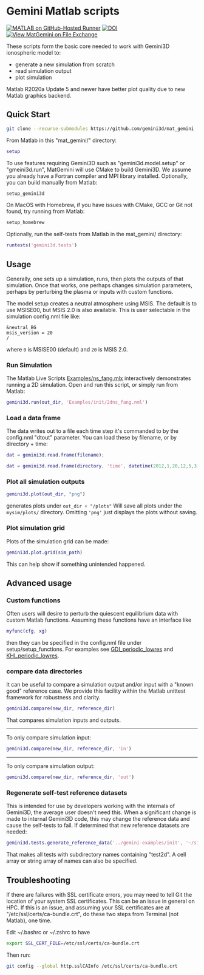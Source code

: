 # Gemini Matlab scripts

[![MATLAB on GitHub-Hosted Runner](https://github.com/gemini3d/mat_gemini/actions/workflows/ci.yml/badge.svg)](https://github.com/gemini3d/mat_gemini/actions/workflows/ci.yml)
[![DOI](https://zenodo.org/badge/246748210.svg)](https://zenodo.org/badge/latestdoi/246748210)
[![View MatGemini on File Exchange](https://www.mathworks.com/matlabcentral/images/matlab-file-exchange.svg)](https://www.mathworks.com/matlabcentral/fileexchange/78676-matgemini)

These scripts form the basic core needed to work with Gemini3D ionospheric model to:

* generate a new simulation from scratch
* read simulation output
* plot simulation

Matlab R2020a Update 5 and newer have better plot quality due to new Matlab graphics backend.

## Quick Start

```sh
git clone --recurse-submodules https://github.com/gemini3d/mat_gemini
```

From Matlab in this "mat_gemini/" directory:

```matlab
setup
```

To use features requiring Gemini3D such as "gemini3d.model.setup" or "gmeini3d.run", MatGemini will use CMake to build Gemini3D.
We assume you already have a Fortran compiler and MPI library installed.
Optionally, you can build manually from Matlab:

```sh
setup_gemini3d
```

On MacOS with Homebrew, if you have issues with CMake, GCC or Git not found, try running from Matlab:

```sh
setup_homebrew
```

Optionally, run the self-tests from Matlab in the mat_gemini/ directory:

```matlab
runtests('gemini3d.tests')
```

## Usage

Generally, one sets up a simulation, runs, then plots the outputs of that simulation.
Once that works, one perhaps changes simulation parameters, perhaps by perturbing the plasma or inputs with custom functions.

The model setup creates a neutral atmosphere using MSIS.
The default is to use MSISE00, but MSIS 2.0 is also available.
This is user selectable in the simulation config.nml file like:

```
&neutral_BG
msis_version = 20
/
```

where `0` is MSISE00 (default) and `20` is MSIS 2.0.

### Run Simulation

The Matlab Live Scripts [Examples/ns_fang.mlx](./Examples/ns_fang.mlx) interactively demonstrates running a 2D simulation.
Open and run this script, or simply run from Matlab:

```matlab
gemini3d.run(out_dir, 'Examples/init/2dns_fang.nml')
```

### Load a data frame

The data writes out to a file each time step it's commanded to by the config.nml "dtout" parameter.
You can load these by filename, or by directory + time:

```matlab
dat = gemini3d.read.frame(filename);
```

```matlab
dat = gemini3d.read.frame(directory, 'time', datetime(2012,1,20,12,5,3));
```

### Plot all simulation outputs

```matlab
gemini3d.plot(out_dir, "png")
```

generates plots under `out_dir + "/plots"`
Will save all plots under the `mysim/plots/` directory. Omitting `'png'` just displays the plots without saving.

### Plot simulation grid

Plots of the simulation grid can be made:

```matlab
gemini3d.plot.grid(sim_path)
```

This can help show if something unintended happened.

## Advanced usage

### Custom functions

Often users will desire to perturb the quiescent equilibrium data with custom Matlab functions.
Assuming these functions have an interface like

```matlab
myfunc(cfg, xg)
```

then they can be specified in the config.nml file under setup/setup_functions.
For examples see
[GDI_periodic_lowres](https://github.com/gemini3d/gemini-examples/tree/main/init/GDI_periodic_lowres) and
[KHI_periodic_lowres](https://github.com/gemini3d/gemini-examples/tree/main/init/KHI_periodic_lowres).

### compare data directories

It can be useful to compare a simulation output and/or input with a "known good" reference case.
We provide this facility within the Matlab unittest framework for robustness and clarity.

```matlab
gemini3d.compare(new_dir, reference_dir)
```

That compares simulation inputs and outputs.

---

To only compare simulation input:

```matlab
gemini3d.compare(new_dir, reference_dir, 'in')
```

---

To only compare simulation output:

```matlab
gemini3d.compare(new_dir, reference_dir, 'out')
```

### Regenerate self-test reference datasets

This is intended for use by developers working with the internals of Gemini3D, the average user doesn't need this.
When a significant change is made to internal Gemini3D code, this may change the reference data and cause the self-tests to fail.
If determined that new reference datasets are needed:

```matlab
gemini3d.tests.generate_reference_data('../gemini-examples/init', '~/sim', 'test2d')
```

That makes all tests with subdirectory names containing "test2d".
A cell array or string array of names can also be specified.

## Troubleshooting

If there are failures with SSL certificate errors, you may need to tell Git the location of your system SSL certificates. This can be an issue in general on HPC.
If this is an issue, and assuming your SSL certificates are at "/etc/ssl/certs/ca-bundle.crt", do these two steps from Terminal (not Matlab), one time.

Edit ~/.bashrc or ~/.zshrc to have

```sh
export SSL_CERT_FILE=/etc/ssl/certs/ca-bundle.crt
```

Then run:

```sh
git config --global http.sslCAInfo /etc/ssl/certs/ca-bundle.crt
```
